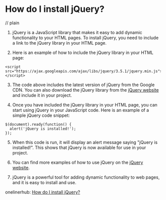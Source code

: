 # How do I install jQuery?
// plain

1. jQuery is a JavaScript library that makes it easy to add dynamic functionality to your HTML pages. To install jQuery, you need to include a link to the jQuery library in your HTML page.

2. Here is an example of how to include the jQuery library in your HTML page:

```
<script src="https://ajax.googleapis.com/ajax/libs/jquery/3.5.1/jquery.min.js"></script>
```

3. The code above includes the latest version of jQuery from the Google CDN. You can also download the jQuery library from the [jQuery website](https://jquery.com/download/) and include it in your project.

4. Once you have included the jQuery library in your HTML page, you can start using jQuery in your JavaScript code. Here is an example of a simple jQuery code snippet:

```
$(document).ready(function() {
  alert('jQuery is installed!');
});
```

5. When this code is run, it will display an alert message saying "jQuery is installed!". This shows that jQuery is now available for use in your project.

6. You can find more examples of how to use jQuery on the [jQuery website](https://jquery.com/).

7. jQuery is a powerful tool for adding dynamic functionality to web pages, and it is easy to install and use.

onelinerhub: [How do I install jQuery?](https://onelinerhub.com/jquery/how-do-i-install-jquery)